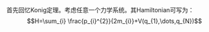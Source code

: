 首先回忆Konig定理。考虑任意一个力学系统。其Hamiltonian可写为：
$$H=\sum_{i} \frac{p_{i}^{2}}{2m_{i}}+V(q_{1},\dots,q_{N})$$